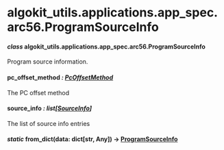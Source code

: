 # algokit_utils.applications.app_spec.arc56.ProgramSourceInfo

#### *class* algokit_utils.applications.app_spec.arc56.ProgramSourceInfo

Program source information.

#### pc_offset_method *: [PcOffsetMethod](PcOffsetMethod.md#algokit_utils.applications.app_spec.arc56.PcOffsetMethod)*

The PC offset method

#### source_info *: list[[SourceInfo](SourceInfo.md#algokit_utils.applications.app_spec.arc56.SourceInfo)]*

The list of source info entries

#### *static* from_dict(data: dict[str, Any]) → [ProgramSourceInfo](#algokit_utils.applications.app_spec.arc56.ProgramSourceInfo)
